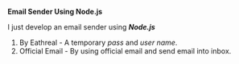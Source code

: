 **Email Sender Using Node.js**

I just develop an email sender using ***Node.js*** 
1. By Eathreal - A temporary *pass* and *user name*.
2. Official Email - By using official email and send email into inbox.  
